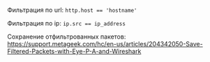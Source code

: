 Фильтрация по url: `http.host == 'hostname'`

Фильтрация по ip: `ip.src == ip_address`

Сохранение отфильтрованных пакетов: https://support.metageek.com/hc/en-us/articles/204342050-Save-Filtered-Packets-with-Eye-P-A-and-Wireshark